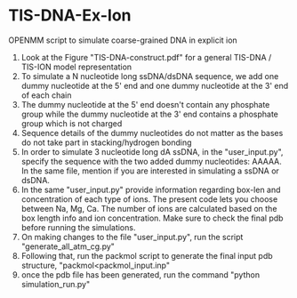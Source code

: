 # TIS-DNA-Ex-Ion
OPENMM script to simulate coarse-grained DNA in explicit ion
1. Look at the Figure "TIS-DNA-construct.pdf" for a general TIS-DNA / TIS-ION model representation
2. To simulate a N nucleotide long ssDNA/dsDNA sequence, we add one dummy nucleotide at the 5' end and one dummy nucleotide at the 3' end of each chain 
3. The dummy nucleotide at the 5' end doesn't contain any phosphate group while the dummy nucleotide at the 3' end contains a phosphate group which is not charged
4. Sequence details of the dummy nucleotides do not matter as the bases do not take part in stacking/hydrogen bonding
5. In order to simulate 3 nucleotide long dA ssDNA, in the "user_input.py", specify the sequence with the two added dummy nucleotides: AAAAA. In the same file, mention if you are interested in simulating a ssDNA or dsDNA.
6. In the same "user_input.py" provide information regarding box-len and concentration of each type of ions. The present code lets you choose between Na, Mg, Ca. The number of ions are calculated based on the box length info and ion concentration. Make sure to check the final pdb before running the simulations.
7. On making changes to the file "user_input.py", run the script "generate_all_atm_cg.py"
8. Following that, run the packmol script to generate the final input pdb structure, "packmol<packmol_input.inp"
9. once the pdb file has been generated, run the command "python simulation_run.py" 
